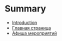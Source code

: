 # Summary

* [Introduction](README.md)
* [Главная страница](index.md)
* [Афиша мероприятий](afisha.md)

